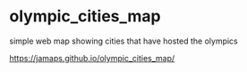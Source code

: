 # olympic_cities_map
simple web map showing cities that have hosted the olympics

https://jamaps.github.io/olympic_cities_map/
